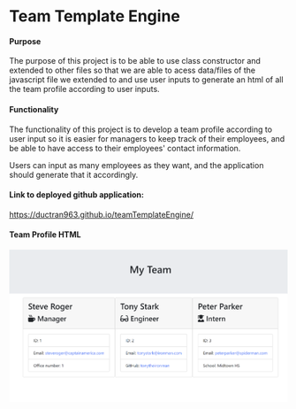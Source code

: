 # Team Template Engine

#### Purpose

The purpose of this project is to be able to use class constructor and extended to other files so that we are able to acess data/files of the javascript file we extended to and use user inputs to generate an html of all the team profile according to user inputs.

#### Functionality

The functionality of this project is to develop a team profile according to user input so it is easier for managers to keep track of their employees, and be able to have access to their employees' contact information.

Users can input as many employees as they want, and the application should generate that it accordingly.

#### Link to deployed github application: 

https://ductran963.github.io/teamTemplateEngine/

#### Team Profile HTML

![image info](./team.png)
